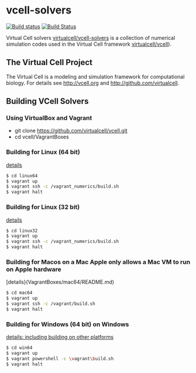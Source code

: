 # vcell-solvers
[![Build status](https://ci.appveyor.com/api/projects/status/0jqw7yaoygp47se4?svg=true)](https://ci.appveyor.com/project/virtualcell/vcell-solvers)   [![Build Status](https://travis-ci.org/virtualcell/vcell-solvers.svg?branch=master)](https://travis-ci.org/virtualcell/vcell-solvers) 

Virtual Cell solvers [virtualcell/vcell-solvers](https://github.com/virtualcell/vcell-solvers) is a collection of numerical simulation codes used in the Virtual Cell framework [virtualcell/vcell](https://github.com/virtualcell/vcell)).


## The Virtual Cell Project
The Virtual Cell is a modeling and simulation framework for computational biology.  For details see http://vcell.org and http://github.com/virtualcell.

## Building VCell Solvers
### Using VirtualBox and Vagrant
* git clone https://github.com/virtualcell/vcell.git
* cd vcell/VagrantBoxes
### Building for Linux (64 bit)
[details](VagrantBoxes/linux64/README.md)

```bash
$ cd linux64
$ vagrant up
$ vagrant ssh -c /vagrant_numerics/build.sh
$ vagrant halt
```
### Building for Linux (32 bit)
[details](VagrantBoxes/linux32/README.md)

```bash
$ cd linux32
$ vagrant up
$ vagrant ssh -c /vagrant_numerics/build.sh
$ vagrant halt
```
### Building for Macos on a Mac **Apple only allows a Mac VM to run on Apple hardware**
[details}(VagrantBoxes/mac64/README.md)

```bash
$ cd mac64
$ vagrant up
$ vagrant ssh -c /vagrant/build.sh
$ vagrant halt
```
### Building for Windows (64 bit) on Windows
[details: including building on other platforms](VagrantBoxes/win64/README.md)

```bash
$ cd win64
$ vagrant up
$ vagrant powershell -c \vagrant\build.sh
$ vagrant halt
```
